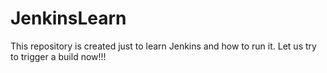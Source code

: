 # JenkinsLearn
This repository is created just to learn Jenkins and how to run it. 
Let us try to trigger a build now!!!
